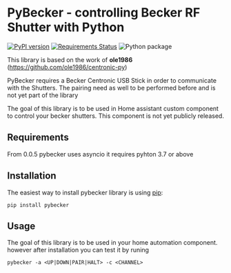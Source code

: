 PyBecker - controlling Becker RF Shutter with Python
====================================================

[![PyPI version](https://img.shields.io/pypi/v/pybecker.svg)](https://pypi.python.org/pypi/pybecker)
[![Requirements Status](https://requires.io/github/nicolasberthel/pybecker/requirements.svg?branch=master)](https://requires.io/github/nicolasberthel/pybecker/requirements/?branch=master)
![Python package](https://github.com/nicolasberthel/pybecker/workflows/Python%20package/badge.svg?branch=master)

This library is based on the work of **ole1986** (https://github.com/ole1986/centronic-py)

PyBecker requires a Becker Centronic USB Stick in order to communicate with the Shutters.
The pairing need as well to be performed before and is not yet part of the library


The goal of this library is to be used in Home assistant custom component to control your becker shutters.
This component is not yet publicly released.

Requirements
------------

From 0.0.5 pybecker uses asyncio it requires pyhton 3.7 or above

Installation
------------

The easiest way to install pybecker library is using [pip](https://pip.pypa.io/en/stable/):
```console
pip install pybecker
```

Usage
-----
The goal of this library is to be used in your home automation component. 
however after installation you can test it by runing
```console
pybecker -a <UP|DOWN|PAIR|HALT> -c <CHANNEL>
```
